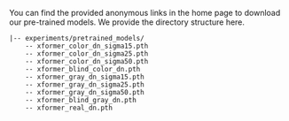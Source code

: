 You can find the provided anonymous links in the home page to download our pre-trained models. We provide the directory structure here.

```shell
|-- experiments/pretrained_models/
    -- xformer_color_dn_sigma15.pth
    -- xformer_color_dn_sigma25.pth
    -- xformer_color_dn_sigma50.pth
    -- xformer_blind_color_dn.pth
    -- xformer_gray_dn_sigma15.pth
    -- xformer_gray_dn_sigma25.pth
    -- xformer_gray_dn_sigma50.pth
    -- xformer_blind_gray_dn.pth
    -- xformer_real_dn.pth
     
```

